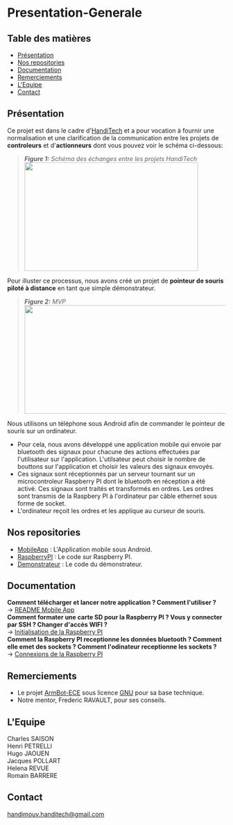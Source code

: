 # Presentation-Generale
## Table des matières
- [Présentation](#pres)
- [Nos repositories](#repos)
- [Documentation](#docu)
- [Remerciements](#cred)
- [L'Equipe](#team)
- [Contact](#contact)

## <a name="pres"/>Présentation
Ce projet est dans le cadre d'[HandiTech](https://handitech-france.fr/) et a pour vocation à fournir une normalisation et une clarification de la communication entre les projets de **controleurs** et d'**actionneurs** dont vous pouvez voir le schéma ci-dessous:<br>
> ***Figure 1:** Schéma des échanges entre les projets HandiTech<br>*
> <image width=400 height=250 src="https://github.com/HandiMouv/Presentation-Generale/blob/main/IMAGES/SchemaDesParties.png"/><br>

Pour illuster ce processus, nous avons créé un projet de **pointeur de souris piloté à distance** en tant que simple démonstrateur.<br>
> ***Figure 2:** MVP<br>*
> <image width=800 height=250 src="https://github.com/HandiMouv/Presentation-Generale/blob/main/IMAGES/MVP.PNG"/><br>

Nous utilisons un téléphone sous Android afin de commander le pointeur de souris sur un ordinateur.<br>
- Pour cela, nous avons développé une application mobile qui envoie par bluetooth des signaux pour chacune des actions effectuées par l'utilisateur sur l'application. L'utilsateur peut choisir le nombre de bouttons sur l'application et choisir les valeurs des signaux envoyés.<br> 
- Ces signaux sont réceptionnés par un serveur tournant sur un microcontroleur Raspberry PI dont le bluetooth en réception a été activé. Ces signaux sont traités et transformés en ordres. Les ordres sont transmis de la Raspbery PI à l'ordinateur par câble ethernet sous forme de socket.<br>
- L'ordinateur reçoit les ordres et les applique au curseur de souris.
## <a name="repos"/>Nos repositories
- [MobileApp](https://github.com/HandiMouv/MobileApp) : L'Application mobile sous Android.
- [RaspberryPI](https://github.com/HandiMouv/RaspberryPI) : Le code sur Raspberry PI.
- [Demonstrateur](https://github.com/HandiMouv/Demonstrateur) : Le code du démonstrateur.

## <a name="docu"/>Documentation
**Comment télécharger et lancer notre application ? Comment l'utiliser ?**<br>
-> [README Mobile App](https://github.com/HandiMouv/MobileApp#readme)<br>
**Comment formater une carte SD pour la Raspberry PI ? Vous y connecter par SSH ? Changer d'accès WIFI ?**<br>
-> [Initialisation de la Raspberry PI](https://github.com/HandiMouv/Presentation-Generale/blob/main/DOCUMENTATION/Configuration%20Raspberry%20PI.pdf)<br>
**Comment la Raspberry PI receptionne les données bluetooth ? Comment elle emet des sockets ? Comment l'odinateur receptionne les sockets ?**<br>
-> [Connexions de la Raspberry PI](https://github.com/MoveAndGo/Presentation-Generale/blob/main/DOCUMENTATION/Connexions%20Raspberry%20PI.pdf)

## <a name="cred"/>Remerciements
- Le projet [ArmBot-ECE](https://github.com/ArmBot-ECE) sous licence [GNU](https://github.com/HandiMouv/Presentation-Generale/blob/main/LICENSE) pour sa base technique.
- Notre mentor, Frederic RAVAULT, pour ses conseils.

## <a name="team"/>L'Equipe
Charles SAISON<br>
Henri PETRELLI<br>
Hugo JAOUEN<br>
Jacques POLLART<br>
Helena REVUE<br>
Romain BARRERE<br>

## <a name="contact"/>Contact
handimouv.handitech@gmail.com


